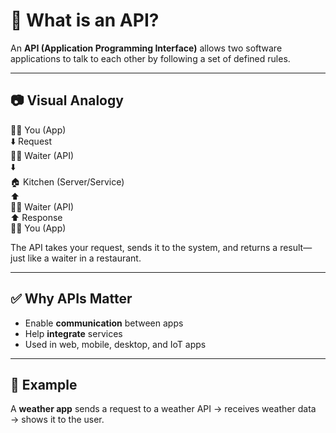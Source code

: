 # 🔗 What is an API?

An **API (Application Programming Interface)** allows two software applications to talk to each other by following a set of defined rules.

---

## 📷 Visual Analogy

🧑‍💻 You (App)  
⬇️ Request  
👨‍🍳 Waiter (API)  
⬇️  
🏠 Kitchen (Server/Service)  
⬆️  
👨‍🍳 Waiter (API)  
⬆️ Response  
🧑‍💻 You (App)

The API takes your request, sends it to the system, and returns a result—just like a waiter in a restaurant.

---

## ✅ Why APIs Matter

- Enable **communication** between apps
- Help **integrate** services
- Used in web, mobile, desktop, and IoT apps

---

## 🧪 Example

A **weather app** sends a request to a weather API → receives weather data → shows it to the user.
